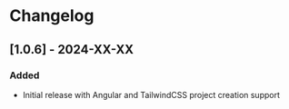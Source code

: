 # Changelog

## [1.0.6] - 2024-XX-XX
### Added
- Initial release with Angular and TailwindCSS project creation support 